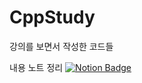 # CppStudy
강의를 보면서 작성한 코드들

내용 노트 정리 
[![Notion Badge](https://img.shields.io/badge/-Notion-92a8d1?logo=notion&logoColor=white&link=https://www.notion.so/Bio-105b3e3de6de49f0babd3c9e4f3e3c75)](https://www.notion.so/Assortrock-s-C-C-lecture-1ff3ab70a0b9808397f4c0fcb6e762f8?source=copy_link)</b>

